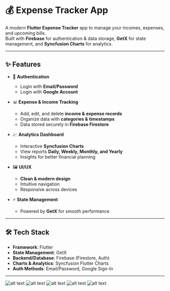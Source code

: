 # 💰 Expense Tracker App

A modern **Flutter Expense Tracker** app to manage your incomes, expenses, and upcoming bills.  
Built with **Firebase** for authentication & data storage, **GetX** for state management, and **Syncfusion Charts** for analytics.  

---

## ✨ Features

- 🔑 **Authentication**
  - Login with **Email/Password**
  - Login with **Google Account**

- 📊 **Expense & Income Tracking**
  - Add, edit, and delete **income & expense records**
  - Organize data with **categories & timestamps**
  - Data stored securely in **Firebase Firestore**

- 📈 **Analytics Dashboard**
  - Interactive **Syncfusion Charts**
  - View reports **Daily, Weekly, Monthly, and Yearly**
  - Insights for better financial planning

- 🖼 **UI/UX**
  - **Clean & modern design**
  - Intuitive navigation
  - Responsive across devices

- ⚡ **State Management**
  - Powered by **GetX** for smooth performance

---

## 🛠 Tech Stack

- **Framework**: Flutter  
- **State Management**: GetX  
- **Backend/Database**: Firebase (Firestore, Auth)  
- **Charts & Analytics**: Syncfusion Flutter Charts  
- **Auth Methods**: Email/Password, Google Sign-In  

---
![alt text](screenshots/addincomescree.jpg) ![alt text](<screenshots/analytics screen.jpg>) ![alt text](screenshots/homescreen.jpg) ![alt text](screenshots/profilescreen.jpg) ![alt text](<screenshots/wallet screen.jpg>)
